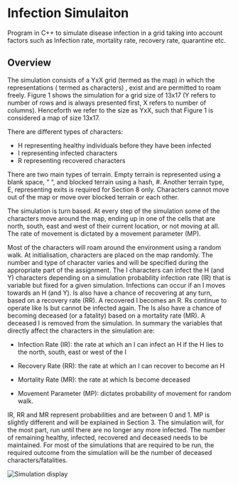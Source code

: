 # Infection Simulaiton
Program in C++ to simulate disease infection in a grid taking into account factors such as Infection rate, mortality rate, recovery rate, quarantine etc.


## Overview

The simulation consists of a YxX grid (termed as the map) in which the representations ( termed as characters) , exist and are permitted to roam freely. Figure 1 shows the simulation for a grid size of 13x17 (Y refers to number of rows and is always presented first, X refers to number of columns). Henceforth we refer to the size as YxX, such that Figure 1 is considered a map of size 13x17.


There are different types of characters:

- H representing healthy individuals before they have been infected
- I representing infected characters
- R representing recovered characters

There are two main types of terrain. Empty terrain is represented using a blank space, “ “, and blocked terrain using a hash, #. Another terrain type, E, representing exits is required for Section 8 only. Characters cannot move out of the map or move over blocked terrain or each other.

The simulation is turn based. At every step of the simulation some of the characters move around the map, ending up in one of the cells that are north, south, east and west of their current location, or not moving at all. The rate of movement is dictated by a movement parameter (MP).

Most of the characters will roam around the environment using a random walk. At initialisation, characters are placed on the map randomly. The number and type of character varies and will be specified during the appropriate part of the assignment. The I characters can infect the H (and Y) characters depending on a simulation probability infection rate (IR) that is variable but fixed for a given simulation. Infections can occur if an I moves towards an H (and Y). Is also have a chance of recovering at any turn, based on a recovery rate (RR). A recovered I becomes an R. Rs continue to operate like Is but cannot be infected again. The Is also have a chance of becoming deceased (or a fatality) based on a mortality rate (MR). A deceased I is removed from the simulation. In summary the variables that directly affect the characters in the simulation are:

- Infection Rate (IR): the rate at which an I can infect an H if the H lies to the north, south, east or west of the I

- Recovery Rate (RR): the rate at which an I can recover to become an H

- Mortality Rate (MR): the rate at which Is become deceased

- Movement Parameter (MP): dictates probability of movement for random walk.

IR, RR and MR represent probabilities and are between 0 and 1. MP is slightly different and will be explained in Section 3. The simulation will, for the most part, run until there are no longer any more infected. The number of remaining healthy, infected, recovered and deceased needs to be maintained. For most of the simulations that are required to be run, the required outcome from the simulation will be the number of deceased characters/fatalities.

![Simulation display](Infection%20Simulation.png?raw=true "Simulation display")
